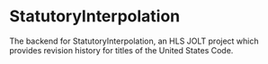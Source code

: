 # StatutoryInterpolation
The backend for StatutoryInterpolation, an HLS JOLT project which provides revision history for titles of the United States Code.
